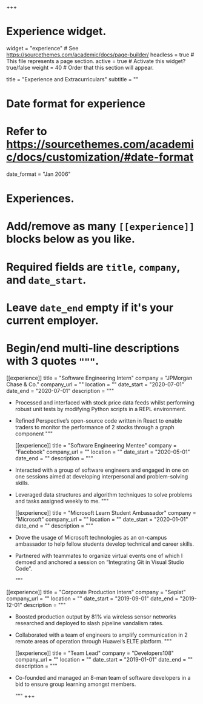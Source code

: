+++
# Experience widget.
widget = "experience"  # See https://sourcethemes.com/academic/docs/page-builder/
headless = true  # This file represents a page section.
active = true  # Activate this widget? true/false
weight = 40  # Order that this section will appear.

title = "Experience and Extracurriculars"
subtitle = ""

# Date format for experience
#   Refer to https://sourcethemes.com/academic/docs/customization/#date-format
date_format = "Jan 2006"

# Experiences.
#   Add/remove as many `[[experience]]` blocks below as you like.
#   Required fields are `title`, `company`, and `date_start`.
#   Leave `date_end` empty if it's your current employer.
#   Begin/end multi-line descriptions with 3 quotes `"""`.

[[experience]]
  title = "Software Engineering Intern"
  company = "JPMorgan Chase & Co."
  company_url = ""
  location = ""
  date_start = "2020-07-01"
  date_end = "2020-07-01"
  description = """
  
* Processed and interfaced with stock price data feeds whilst performing robust unit tests by modifying Python scripts in a REPL environment.
 
* Refined Perspective’s open-source code written in React to enable traders to monitor the performance of 2 stocks through a graph component
  """
  
  [[experience]]
  title = "Software Engineering Mentee"
  company = "Facebook"
  company_url = ""
  location = ""
  date_start = "2020-05-01"
  date_end = ""
  description = """
  
* Interacted with a group of software engineers and engaged in one on one sessions aimed at developing interpersonal and problem-solving skills.

* Leveraged data structures and algorithm techniques to solve problems and tasks assigned weekly to me.
  """
  
  [[experience]]
  title = "Microsoft Learn Student Ambassador"
  company = "Microsoft"
  company_url = ""
  location = ""
  date_start = "2020-01-01"
  date_end = ""
  description = """
  
* Drove the usage of Microsoft technologies as an on-campus ambassador to help fellow students develop technical and career skills.

* Partnered with teammates to organize virtual events one of which I demoed and anchored a session on “Integrating Git in Visual Studio Code”.

  """
 
 [[experience]]
  title = "Corporate Production Intern"
  company = "Seplat"
  company_url = ""
  location = ""
  date_start = "2019-09-01"
  date_end = "2019-12-01"
  description = """
  
* Boosted production output by 81% via wireless sensor networks researched and deployed to slash pipeline vandalism rates.
* Collaborated with a team of engineers to amplify communication in 2 remote areas of operation through Huawei’s ELTE platform.
  """
  
  [[experience]]
  title = "Team Lead"
  company = "Developers108"
  company_url = ""
  location = ""
  date_start = "2019-01-01"
  date_end = ""
  description = """
  
* Co-founded and managed an 8-man team of software developers in a bid to ensure group learning amongst members.

  """
+++
